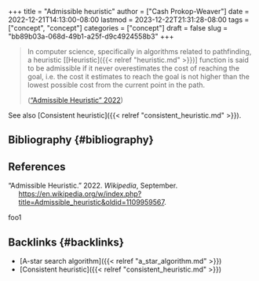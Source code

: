 +++
title = "Admissible heuristic"
author = ["Cash Prokop-Weaver"]
date = 2022-12-21T14:13:00-08:00
lastmod = 2023-12-22T21:31:28-08:00
tags = ["concept", "concept"]
categories = ["concept"]
draft = false
slug = "bb89b03a-068d-49b1-a25f-d9c4924558b3"
+++

> In computer science, specifically in algorithms related to pathfinding, a heuristic [[Heuristic]({{< relref "heuristic.md" >}})] function is said to be admissible if it never overestimates the cost of reaching the goal, i.e. the cost it estimates to reach the goal is not higher than the lowest possible cost from the current point in the path.
>
> (<a href="#citeproc_bib_item_1">“Admissible Heuristic” 2022</a>)

See also [Consistent heuristic]({{< relref "consistent_heuristic.md" >}}).


## Bibliography {#bibliography}

## References

<style>.csl-entry{text-indent: -1.5em; margin-left: 1.5em;}</style><div class="csl-bib-body">
  <div class="csl-entry"><a id="citeproc_bib_item_1"></a>“Admissible Heuristic.” 2022. <i>Wikipedia</i>, September. <a href="https://en.wikipedia.org/w/index.php?title=Admissible_heuristic&oldid=1109959567">https://en.wikipedia.org/w/index.php?title=Admissible_heuristic&#38;oldid=1109959567</a>.</div>
</div>

foo1


## Backlinks {#backlinks}

-   [A-star search algorithm]({{< relref "a_star_algorithm.md" >}})
-   [Consistent heuristic]({{< relref "consistent_heuristic.md" >}})
